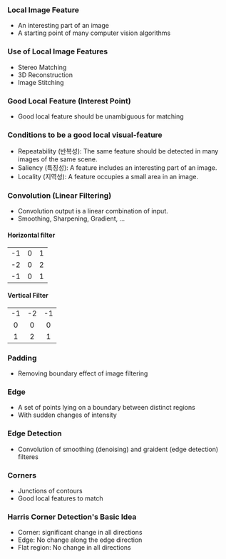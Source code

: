 ### Local Image Feature

* An interesting part of an image
* A starting point of many computer vision algorithms

### Use of Local Image Features

* Stereo Matching
* 3D Reconstruction
* Image Stitching

### Good Local Feature (Interest Point)

* Good local feature should be unambiguous for matching

### Conditions to be a good local visual-feature

* Repeatability (반복성): The same feature should be detected in many images of the same scene.
* Saliency (특징성): A feature includes an interesting part of an image.
* Locality (지역성): A feature occupies a small area in an image.

### Convolution (Linear Filtering)

* Convolution output is a linear combination of input.
* Smoothing, Sharpening, Gradient, ...

#### Horizontal filter

||||
|:-:|:-:|:-:|
|-1|0|1|
|-2|0|2|
|-1|0|1|

#### Vertical Filter

||||
|:-:|:-:|:-:|
|-1|-2|-1|
|0|0|0|
|1|2|1|

### Padding

* Removing boundary effect of image filtering

### Edge

* A set of points lying on a boundary between distinct regions
* With sudden changes of intensity

### Edge Detection

* Convolution of smoothing (denoising) and graident (edge detection) filteres

### Corners

* Junctions of contours
* Good local features to match

### Harris Corner Detection's Basic Idea

* Corner: significant change in all directions
* Edge: No change along the edge direction
* Flat region: No change in all directions
